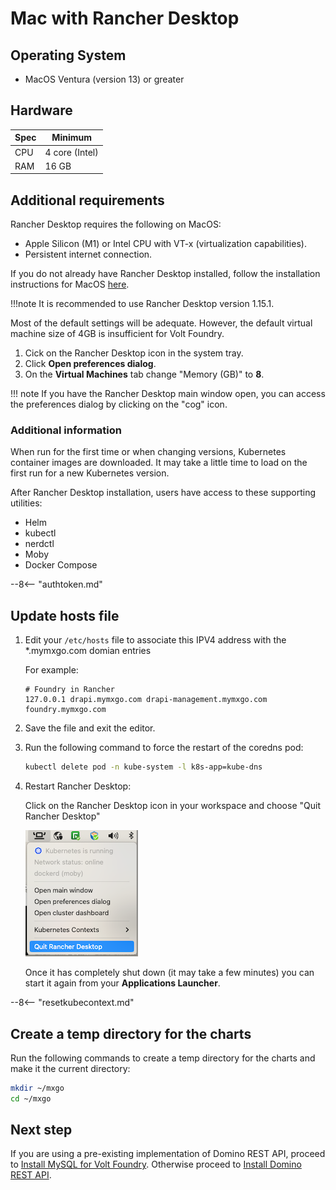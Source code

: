# Mac with Rancher Desktop

## Operating System

- MacOS Ventura (version 13) or greater

## Hardware

| Spec | Minimum |
| ---- | ------- |
| CPU | 4 core (Intel) |
| RAM | 16 GB |

## Additional requirements

Rancher Desktop requires the following on MacOS:

- Apple Silicon (M1) or Intel CPU with VT-x (virtualization capabilities).
- Persistent internet connection.

If you do not already have Rancher Desktop installed, follow the installation instructions for MacOS [here](https://docs.rancherdesktop.io/getting-started/installation/#macos).

!!!note
    It is recommended to use Rancher Desktop version 1.15.1.

Most of the default settings will be adequate. However, the default virtual machine size of 4GB is insufficient for Volt Foundry.

1. Cick on the Rancher Desktop icon in the system tray.
1. Click **Open preferences dialog**.
1. On the **Virtual Machines** tab change "Memory (GB)" to **8**.

!!! note
    If you have the Rancher Desktop main window open, you can access the preferences dialog by clicking on the "cog" icon.

### Additional information

When run for the first time or when changing versions, Kubernetes container images are downloaded. It may take a little time to load on the first run for a new Kubernetes version.

After Rancher Desktop installation, users have access to these supporting utilities:

- Helm
- kubectl
- nerdctl
- Moby
- Docker Compose

--8<-- "authtoken.md"

## Update hosts file

1. Edit your `/etc/hosts` file to associate this IPV4 address with the *.mymxgo.com domian entries

    For example:

    ```
    # Foundry in Rancher
    127.0.0.1 drapi.mymxgo.com drapi-management.mymxgo.com foundry.mymxgo.com
    ```

1. Save the file and exit the editor.
1. Run the following command to force the restart of the coredns pod:

    ``` bash
    kubectl delete pod -n kube-system -l k8s-app=kube-dns
    ```

1. Restart Rancher Desktop:

    Click on the Rancher Desktop icon in your workspace and choose "Quit Rancher Desktop"
    
    ![quitrancherdesktop](../../../assets/images/tutorials/macos_quit_rancher.png)

    Once it has completely shut down (it may take a few minutes) you can start it again from your **Applications Launcher**.

--8<-- "resetkubecontext.md"

## Create a temp directory for the charts

Run the following commands to create a temp directory for the charts and make it the current directory:

``` bash
mkdir ~/mxgo
cd ~/mxgo
```

## Next step

If you are using a pre-existing implementation of Domino REST API, proceed to [Install MySQL for Volt Foundry](../installmysqlfoundry.md). Otherwise proceed to [Install Domino REST API](../downloadhelmchart.md).